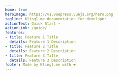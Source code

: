 ```yaml
---
home: true
heroImage: https://v1.vuepress.vuejs.org/hero.png
tagline: Klingl.me documentation for developer
actionText: Quick Start →
actionLink: /guide/
features:
- title: Feature 1 Title
  details: Feature 1 Description
- title: Feature 2 Title
  details: Feature 2 Description
- title: Feature 3 Title
  details: Feature 3 Description
footer: Made by Klingl.me with ❤️
---
```

